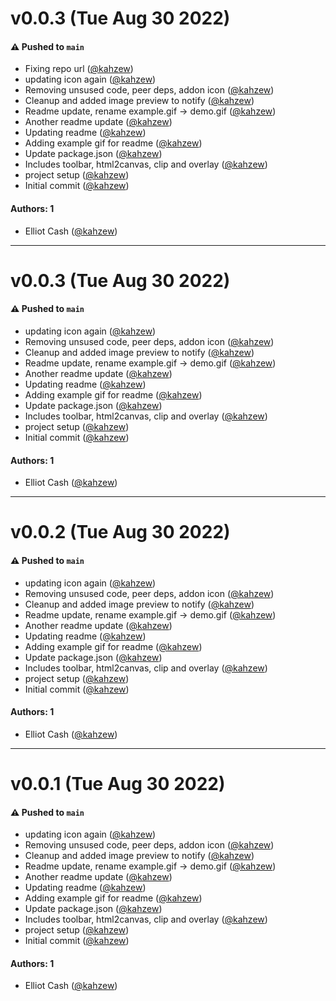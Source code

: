 # v0.0.3 (Tue Aug 30 2022)

#### ⚠️ Pushed to `main`

- Fixing repo url ([@kahzew](https://github.com/kahzew))
- updating icon again ([@kahzew](https://github.com/kahzew))
- Removing unsused code, peer deps, addon icon ([@kahzew](https://github.com/kahzew))
- Cleanup and added image preview to notify ([@kahzew](https://github.com/kahzew))
- Readme update, rename example.gif -> demo.gif ([@kahzew](https://github.com/kahzew))
- Another readme update ([@kahzew](https://github.com/kahzew))
- Updating readme ([@kahzew](https://github.com/kahzew))
- Adding example gif for readme ([@kahzew](https://github.com/kahzew))
- Update package.json ([@kahzew](https://github.com/kahzew))
- Includes toolbar, html2canvas, clip and overlay ([@kahzew](https://github.com/kahzew))
- project setup ([@kahzew](https://github.com/kahzew))
- Initial commit ([@kahzew](https://github.com/kahzew))

#### Authors: 1

- Elliot Cash ([@kahzew](https://github.com/kahzew))

---

# v0.0.3 (Tue Aug 30 2022)

#### ⚠️ Pushed to `main`

- updating icon again ([@kahzew](https://github.com/kahzew))
- Removing unsused code, peer deps, addon icon ([@kahzew](https://github.com/kahzew))
- Cleanup and added image preview to notify ([@kahzew](https://github.com/kahzew))
- Readme update, rename example.gif -> demo.gif ([@kahzew](https://github.com/kahzew))
- Another readme update ([@kahzew](https://github.com/kahzew))
- Updating readme ([@kahzew](https://github.com/kahzew))
- Adding example gif for readme ([@kahzew](https://github.com/kahzew))
- Update package.json ([@kahzew](https://github.com/kahzew))
- Includes toolbar, html2canvas, clip and overlay ([@kahzew](https://github.com/kahzew))
- project setup ([@kahzew](https://github.com/kahzew))
- Initial commit ([@kahzew](https://github.com/kahzew))

#### Authors: 1

- Elliot Cash ([@kahzew](https://github.com/kahzew))

---

# v0.0.2 (Tue Aug 30 2022)

#### ⚠️ Pushed to `main`

- updating icon again ([@kahzew](https://github.com/kahzew))
- Removing unsused code, peer deps, addon icon ([@kahzew](https://github.com/kahzew))
- Cleanup and added image preview to notify ([@kahzew](https://github.com/kahzew))
- Readme update, rename example.gif -> demo.gif ([@kahzew](https://github.com/kahzew))
- Another readme update ([@kahzew](https://github.com/kahzew))
- Updating readme ([@kahzew](https://github.com/kahzew))
- Adding example gif for readme ([@kahzew](https://github.com/kahzew))
- Update package.json ([@kahzew](https://github.com/kahzew))
- Includes toolbar, html2canvas, clip and overlay ([@kahzew](https://github.com/kahzew))
- project setup ([@kahzew](https://github.com/kahzew))
- Initial commit ([@kahzew](https://github.com/kahzew))

#### Authors: 1

- Elliot Cash ([@kahzew](https://github.com/kahzew))

---

# v0.0.1 (Tue Aug 30 2022)

#### ⚠️ Pushed to `main`

- updating icon again ([@kahzew](https://github.com/kahzew))
- Removing unsused code, peer deps, addon icon ([@kahzew](https://github.com/kahzew))
- Cleanup and added image preview to notify ([@kahzew](https://github.com/kahzew))
- Readme update, rename example.gif -> demo.gif ([@kahzew](https://github.com/kahzew))
- Another readme update ([@kahzew](https://github.com/kahzew))
- Updating readme ([@kahzew](https://github.com/kahzew))
- Adding example gif for readme ([@kahzew](https://github.com/kahzew))
- Update package.json ([@kahzew](https://github.com/kahzew))
- Includes toolbar, html2canvas, clip and overlay ([@kahzew](https://github.com/kahzew))
- project setup ([@kahzew](https://github.com/kahzew))
- Initial commit ([@kahzew](https://github.com/kahzew))

#### Authors: 1

- Elliot Cash ([@kahzew](https://github.com/kahzew))
